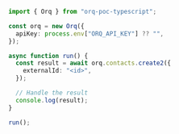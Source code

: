 <!-- Start SDK Example Usage [usage] -->
```typescript
import { Orq } from "orq-poc-typescript";

const orq = new Orq({
  apiKey: process.env["ORQ_API_KEY"] ?? "",
});

async function run() {
  const result = await orq.contacts.create2({
    externalId: "<id>",
  });

  // Handle the result
  console.log(result);
}

run();

```
<!-- End SDK Example Usage [usage] -->